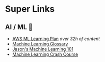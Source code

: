# Super Links

## AI / ML 🤖

* [AWS ML Learning Plan](https://explore.skillbuilder.aws/learn/public/learning_plan/view/28/machine-learning-learning-plan?la=sec&sec=lp) _over 32h of content_
* [Machine Learning Glossary](https://developers.google.com/machine-learning/glossary/)
* [Jason's Machine Learning 101](https://docs.google.com/presentation/d/1kSuQyW5DTnkVaZEjGYCkfOxvzCqGEFzWBy4e9Uedd9k/edit?usp=sharing)
* [Machine Learning Crash Course](https://developers.google.com/machine-learning/crash-course/ml-intro)
